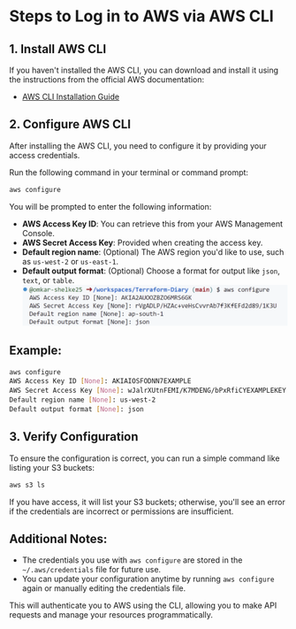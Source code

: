 
# Steps to Log in to AWS via AWS CLI

## 1. **Install AWS CLI**
If you haven't installed the AWS CLI, you can download and install it using the instructions from the official AWS documentation:
- [AWS CLI Installation Guide](https://docs.aws.amazon.com/cli/latest/userguide/install-cliv2.html)

## 2. **Configure AWS CLI**
After installing the AWS CLI, you need to configure it by providing your access credentials.

Run the following command in your terminal or command prompt:

```bash
aws configure
```

You will be prompted to enter the following information:

- **AWS Access Key ID**: You can retrieve this from your AWS Management Console.
- **AWS Secret Access Key**: Provided when creating the access key.
- **Default region name**: (Optional) The AWS region you'd like to use, such as `us-west-2` or `us-east-1`.
- **Default output format**: (Optional) Choose a format for output like `json`, `text`, or `table`.
![aws-config](image.png)

## Example:
```bash
aws configure
AWS Access Key ID [None]: AKIAIOSFODNN7EXAMPLE
AWS Secret Access Key [None]: wJalrXUtnFEMI/K7MDENG/bPxRfiCYEXAMPLEKEY
Default region name [None]: us-west-2
Default output format [None]: json
```
## 3. **Verify Configuration**
To ensure the configuration is correct, you can run a simple command like listing your S3 buckets:

```bash
aws s3 ls
```

If you have access, it will list your S3 buckets; otherwise, you'll see an error if the credentials are incorrect or permissions are insufficient.

## Additional Notes:
- The credentials you use with `aws configure` are stored in the `~/.aws/credentials` file for future use.
- You can update your configuration anytime by running `aws configure` again or manually editing the credentials file.
  
This will authenticate you to AWS using the CLI, allowing you to make API requests and manage your resources programmatically.